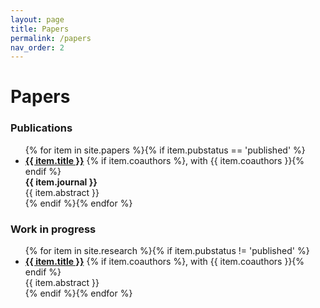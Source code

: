 ```yaml
---
layout: page
title: Papers
permalink: /papers
nav_order: 2
---
```


# Papers

### Publications

<div class="research">
  <ul class="ul-research">
    {% for item in site.papers %}{% if item.pubstatus == 'published' %}
      <li>
      <b><a href="{{ item.url }}">{{ item.title }}</a></b>
      {% if item.coauthors %}, with {{ item.coauthors }}{% endif %}<br/>
      <b>{{ item.journal }}</b>
      <br/>{{ item.abstract }}
      </li>
    {% endif %}{% endfor %}
  </ul>
</div>

### Work in progress

<div class="research">
  <ul class="ul-research">
    {% for item in site.research %}{% if item.pubstatus != 'published' %}
      <li>
      <b><a href="{{ item.url }}">{{ item.title }}</a></b>
      {% if item.coauthors %}, with {{ item.coauthors }}{% endif %}
      <br/>{{ item.abstract }}
      </li>
    {% endif %}{% endfor %}
  </ul>
</div>